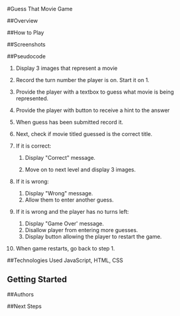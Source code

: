 #Guess That Movie Game 

##Overview


##How to Play


##Screenshots

##Pseudocode

1. Display 3 images that represent a movie
 
2. Record the turn number the player is on. Start it on 1.
	
3. Provide the player with a textbox to guess what movie is being represented.

4. Provide the player with button to receive a hint to the answer

4. When guess has been submitted record it.

5. Next, check if movie titled guessed is the correct title. 

6. If it is correct: 
	
	1. Display "Correct" message.
	
	2. Move on to next level and display 3 images.

7. If it is wrong:
	1. Display "Wrong" message.
	2. Allow them to enter another guess.

8. 	If it is wrong and the player has no turns left:
	1. Display "Game Over' message.
	2. Disallow player from entering more guesses.
	3. Display button allowing the player to restart the game.

9. When game restarts, go back to step 1.  

##Technologies Used
JavaScript, HTML, CSS

## Getting Started


##Authors


##Next Steps